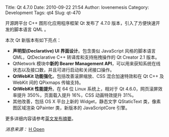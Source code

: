 Title: Qt 4.7.0
Date: 2010-09-22 21:54
Author: lovenemesis
Category: Development
Tags: qt4
Slug: qt-470

开源跨平台 C++ 图形化应用程序框架 Qt 发布了 4.7.0
版本，引入了方便快速开发的脚本语言 QML 。

本次 Qt 新版本有如下亮点：

-   **声明型(Declarative) UI 界面设计**。包含类似 JavaScript
    风格的脚本语言 QML，QtDeclarative C++ 转译库和支持拖拽操作的 Qt
    Creator 2.1 版本。
-   QtNetwork 模块中**新的 Bearer Management
    API**，可以用来获知系统在线状态以及接口数，并且可进行启动和关闭接口操作。
-   **QtWebKit 功能强化**，包括改善滚屏缩放、CSS 混合加速特效和在 Qt C++
    及 WebKit 间的 QPixmaps 传输支持。
-   **QtWebKit 性能提升**。在 64 位 Linux 系统上，相对于 Qt
    4.6.0，网页滚屏效率提升 350%，页面载入提升 16%，CSS 动画特效提升
    31%。
-   其他改善，包括 OS X 平台上新的 Widget，静态文字 QStaticText
    类，像素图区域渲染 QPainter 类，新版本的 JavaScriptCore 引擎。

更多详细内容请参考[英文发布摘要](http://doc.qt.nokia.com/4.7/qt4-7-intro.html)。

*消息来源：* [H
Open](http://www.h-online.com/open/news/item/Qt-4-7-released-with-QML-1083180.html)
